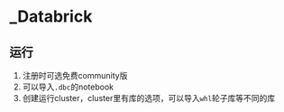 # _Databrick

## 运行
1. 注册时可选免费community版
2. 可以导入`.dbc`的notebook
3. 创建运行cluster，cluster里有库的选项，可以导入`whl`轮子库等不同的库

